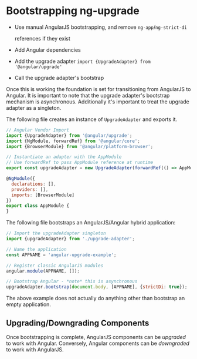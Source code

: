 # Bootstrapping ng-upgrade

* Use manual AngularJS bootstrapping, and remove `ng-app`/`ng-strict-di`

  references if they exist

* Add Angular dependencies
* Add the upgrade adapter `import {UpgradeAdapter} from '@angular/upgrade'`
* Call the upgrade adapter's bootstrap

Once this is working the foundation is set for transitioning from AngularJS to Angular. It is important to note that the upgrade adapter's bootstrap mechanism is asynchronous. Additionally it's important to treat the upgrade adapter as a singleton.

The following file creates an instance of `UpgradeAdapter` and exports it.

```javascript
// Angular Vendor Import
import {UpgradeAdapter} from '@angular/upgrade';
import {NgModule, forwardRef} from '@angular/core';
import {BrowserModule} from '@angular/platform-browser';

// Instantiate an adapter with the AppModule
// Use forwardRef to pass AppModule reference at runtime
export const upgradeAdapter = new UpgradeAdapter(forwardRef(() => AppModule));

@NgModule({
  declarations: [],
  providers: [],
  imports: [BrowserModule]
})
export class AppModule {
}
```

The following file bootstraps an AngularJS/Angular hybrid application:

```javascript
// Import the upgradeAdapter singleton
import {upgradeAdapter} from './upgrade-adapter';

// Name the application
const APPNAME = 'angular-upgrade-example';

// Register classic AngularJS modules
angular.module(APPNAME, []);

// Bootstrap Angular - *note* this is asynchronous
upgradeAdapter.bootstrap(document.body, [APPNAME], {strictDi: true});
```

The above example does not actually do anything other than bootstrap an empty application.

## Upgrading/Downgrading Components

Once bootstrapping is complete, AngularJS components can be _upgraded_ to work with Angular. Conversely, Angular components can be _downgraded_ to work with AngularJS.

